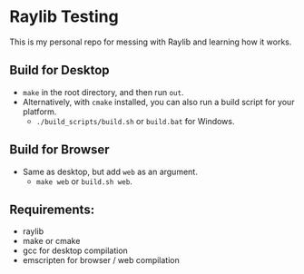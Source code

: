 # Raylib Testing

This is my personal repo for messing with Raylib and learning how it works.

## Build for Desktop
- `make` in the root directory, and then run `out`.
- Alternatively, with `cmake` installed, you can also run a build script for your platform.
    - `./build_scripts/build.sh` or `build.bat` for Windows.

## Build for Browser
- Same as desktop, but add `web` as an argument.
    - `make web` or `build.sh web`.

## Requirements:

- raylib
- make or cmake
- gcc for desktop compilation
- emscripten for browser / web compilation
